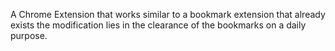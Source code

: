 A Chrome Extension that works similar to a bookmark extension that already exists the modification lies in the clearance of the bookmarks on a daily purpose.
